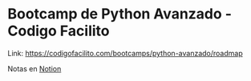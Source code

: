 # Bootcamp de Python Avanzado - Codigo Facilito

Link: https://codigofacilito.com/bootcamps/python-avanzado/roadmap

Notas en [Notion](https://splendid-lunch-dae.notion.site/Bootcamp-de-Python-Avanzado-a33427e0d73d4124b7f80cb1104d0580)